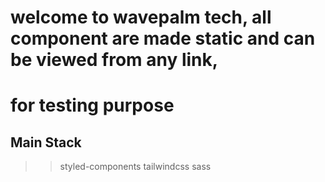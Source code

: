 # welcome to wavepalm tech, all component are made static and can be viewed from any link,
# for testing purpose


## Main Stack

> > styled-components
> > tailwindcss
> > sass


